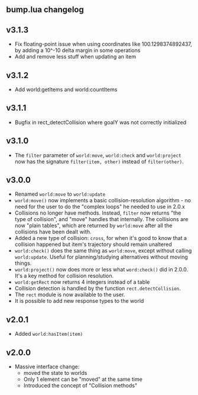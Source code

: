 ## bump.lua changelog

## v3.1.3

* Fix floating-point issue when using coordinates like 100.1298374892437, by adding a 10^-10 delta margin in some operations
* Add and remove less stuff when updating an item

## v3.1.2

* Add world:getItems and world:countItems

## v3.1.1

* Bugfix in rect_detectCollision where goalY was not correctly initialized

## v3.1.0

* The `filter` parameter of `world:move`, `world:check` and `world:project` now has the signature `filter(item, other)` instead of `filter(other)`.

## v3.0.0

* Renamed `world:move` to `world:update`
* `world:move()` now implements a basic collision-resolution algorithm - no need for the user to do the "complex loops" he needed to use in 2.0.x
* Collisions no longer have methods. Instead, `filter` now returns "the type of collision", and "move" handles that internally. The collisions are now
  "plain tables", which are returned by `world:move` after all the collisions have been dealt with.
* Added a new type of collision: `cross`, for when it's good to know that a collision happened but item's trajectory should remain unaltered
* `world:check()` does the same thing as `world:move`, except without calling `world:update`. Useful for planning/studying alternatives without moving things.
* `world:project()` now does more or less what `word:check()` did in 2.0.0. It's a key method for collision resolution.
* `world:getRect` now returns 4 integers instead of a table
* Collision detection is handled by the function `rect.detectCollision`.
* The `rect` module is now available to the user.
* It is possible to add new response types to the world


## v2.0.1

* Added `world:hasItem(item)`

## v2.0.0

* Massive interface change:
  * moved the state to worlds
  * Only 1 element can be "moved" at the same time
  * Introduced the concept of "Collision methods"


